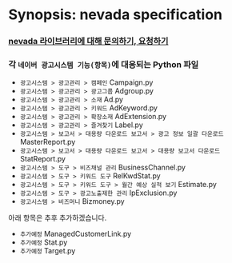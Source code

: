 # Synopsis: nevada specification

### [nevada 라이브러리에 대해 문의하기, 요청하기](https://github.com/taegyumin/python_nevada/issues) <br>

### 각 `네이버 광고시스템 기능(항목)`에 대응되는 Python 파일

- `광고시스템 > 광고관리 > 캠페인` Campaign.py <br>
- `광고시스템 > 광고관리 > 광고그룹` Adgroup.py <br>
- `광고시스템 > 광고관리 > 소재` Ad.py <br>
- `광고시스템 > 광고관리 > 키워드` AdKeyword.py <br>
- `광고시스템 > 광고관리 > 확장소재` AdExtension.py <br>
- `광고시스템 > 광고관리 > 즐겨찾기` Label.py
- `광고시스템 > 보고서 > 대용량 다운로드 보고서 > 광고 정보 일괄 다운로드` MasterReport.py <br>
- `광고시스템 > 보고서 > 대용량 다운로드 보고서 > 대용량 보고서 다운로드` StatReport.py <br>
- `광고시스템 > 도구 > 비즈채널 관리` BusinessChannel.py <br>
- `광고시스템 > 도구 > 키워드 도구` RelKwdStat.py <br>
- `광고시스템 > 도구 > 키워드 도구 > 월간 예상 실적 보기` Estimate.py
- `광고시스템 > 도구 > 광고노출제한 관리` IpExclusion.py
- `광고시스템 > 비즈머니` Bizmoney.py <br>


아래 항목은 추후 추가하겠습니다. <br>
-  `추가예정` ManagedCustomerLink.py <br>
- `추가예정` Stat.py <br>
- `추가예정` Target.py <br>

